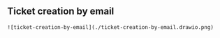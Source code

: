 ## Ticket creation by email

```
![ticket-creation-by-email](./ticket-creation-by-email.drawio.png)
```

